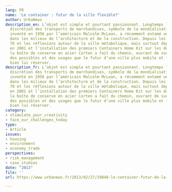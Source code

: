```yaml
---
lang: FR
name: 'Le container : futur de la ville flexible?'
author: UrbaNews
description_en: L’objet est simple et pourtant passionnant. Longtemps laissé à la
  discrétion des transports de marchandises, symbole de la mondialisation, le container
  inventé en 1956 par l’américain Malcolm McLean, a récemment entamé une petite révolution
  dans les milieux de l’architecture et de la construction. Depuis les années 60 et
  70 et les réflexions autour de la ville métabolique, mais surtout depuis Londres
  en 2001 et l’installation des premiers Containers Home Kit sur les docks de la Tamise,
  la boîte de conserve en acier Corten a fait du chemin, ouvrant de surcroît le champ
  des possibles et des usages que le futur d’une ville plus mobile et flexible pourrait
  bien lui réserver.
description_fr: L’objet est simple et pourtant passionnant. Longtemps laissé à la
  discrétion des transports de marchandises, symbole de la mondialisation, le container
  inventé en 1956 par l’américain Malcolm McLean, a récemment entamé une petite révolution
  dans les milieux de l’architecture et de la construction. Depuis les années 60 et
  70 et les réflexions autour de la ville métabolique, mais surtout depuis Londres
  en 2001 et l’installation des premiers Containers Home Kit sur les docks de la Tamise,
  la boîte de conserve en acier Corten a fait du chemin, ouvrant de surcroît le champ
  des possibles et des usages que le futur d’une ville plus mobile et flexible pourrait
  bien lui réserver.
category:
- stimulate_your_creativity
- face_our_challenges_today
type:
- Article
issues:
- housing
- environment
- economy_trade
perspectives:
- risk_management
- case_studies
date: "2013"
file: ''
url: https://www.urbanews.fr/2013/02/27/29848-le-container-futur-de-la-ville-flexible/

---
```

